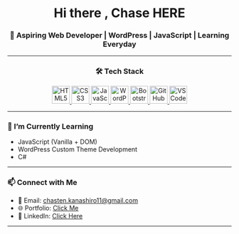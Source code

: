 <h1 align="center">Hi there , Chase HERE</h1>
<h3 align="center">🚀 Aspiring Web Developer | WordPress | JavaScript | Learning Everyday</h3>

---

<h3 align="center">🛠️ Tech Stack</h3>

<p align="center">
  <a href="https://github.com/chastenr" target="_blank" title="HTML5">
    <img src="https://cdn.jsdelivr.net/gh/devicons/devicon/icons/html5/html5-original.svg" height="40" alt="HTML5">
  </a>
  <a href="https://github.com/chastenr" target="_blank" title="CSS3">
    <img src="https://cdn.jsdelivr.net/gh/devicons/devicon/icons/css3/css3-original.svg" height="40" alt="CSS3">
  </a>
  <a href="https://github.com/chastenr" target="_blank" title="JavaScript">
    <img src="https://cdn.jsdelivr.net/gh/devicons/devicon/icons/javascript/javascript-original.svg" height="40" alt="JavaScript">
  </a>
  <a href="https://github.com/chastenr" target="_blank" title="WordPress">
    <img src="https://cdn.jsdelivr.net/gh/devicons/devicon/icons/wordpress/wordpress-original.svg" height="40" alt="WordPress">
  </a>
  <a href="https://github.com/chastenr" target="_blank" title="Bootstrap">
    <img src="https://cdn.jsdelivr.net/gh/devicons/devicon/icons/bootstrap/bootstrap-original.svg" height="40" alt="Bootstrap">
  </a>
  <a href="https://github.com/chastenr" target="_blank" title="GitHub">
    <img src="https://cdn.jsdelivr.net/gh/devicons/devicon/icons/github/github-original.svg" height="40" alt="GitHub">
  </a>
  <a href="https://github.com/chastenr" target="_blank" title="VS Code">
    <img src="https://cdn.jsdelivr.net/gh/devicons/devicon/icons/vscode/vscode-original.svg" height="40" alt="VSCode">
  </a>
</p>


---

### 🌱 I’m Currently Learning
- JavaScript (Vanilla + DOM)
- WordPress Custom Theme Development
- C#

---

### 📫 Connect with Me
- 📧 Email: chasten.kanashiro11@gmail.com
- 🌐 Portfolio: [Click Me](https://chastenramirez.netlify.app)
- 💼 LinkedIn: [Click Here](https://linkedin.com/in/chastenramirez)

---
